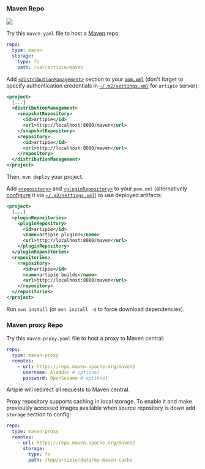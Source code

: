 ### Maven Repo

![](https://github.com/artipie/artipie/workflows/Proof::maven/badge.svg)

Try this `maven.yaml` file to host a [Maven](https://maven.apache.org/) repo:

```yaml
repo:
  type: maven
  storage:
    type: fs
    path: /var/artipie/maven
```

Add [`<distributionManagement>`](https://maven.apache.org/pom.html#Distribution_Management)
section to your
[`pom.xml`](https://maven.apache.org/guides/introduction/introduction-to-the-pom.html)
(don't forget to specify authentication credentials in
[`~/.m2/settings.xml`](https://maven.apache.org/settings.html#Servers)
for `artipie` server):

```xml
<project>
  [...]
  <distributionManagement>
    <snapshotRepository>
      <id>artipie</id>
      <url>http://localhost:8080/maven</url>
    </snapshotRepository>
    <repository>
      <id>artipie</id>
      <url>http://localhost:8080/maven</url>
    </repository>
  </distributionManagement>
</project>
```

Then, `mvn deploy` your project.

Add [`<repository>`](https://maven.apache.org/pom.html#Repositories) and
[`<pluginRepository>`](https://maven.apache.org/pom.html#Repositories)
to your `pom.xml` (alternatively
[configure](https://maven.apache.org/guides/mini/guide-multiple-repositories.html)
it via
[`~/.m2/settings.xml`](https://maven.apache.org/settings.html)) to use deployed artifacts:

```xml
<project>
  [...]
  <pluginRepositories>
    <pluginRepository>
      <id>artipie</id>
      <name>artipie plugins</name>
      <url>http://localhost:8080/maven</url>
    </pluginRepository>
  </pluginRepositories>
  <repositories>
    <repository>
      <id>artipie</id>
      <name>artipie builds</name>
      <url>http://localhost:8080/maven</url>
    </repository>
  </repositories>
</project>
```

Run `mvn install` (or `mvn install -U` to force download dependencies).

### Maven proxy Repo

Try this `maven-proxy.yaml` file to host a proxy to Maven central:

```yaml
repo:
  type: maven-proxy
  remotes:
    - url: https://repo.maven.apache.org/maven2
      username: Aladdin # optional
      password: OpenSesame # optional
```

Artipie will redirect all requests to Maven central.

Proxy repository supports caching in local storage.
To enable it and make previously accessed images available when source repository is down 
add `storage` section to config:

```yaml
repo:
  type: maven-proxy
  remotes:
    - url: https://repo.maven.apache.org/maven2
      storage:
        type: fs
        path: /tmp/artipie/data/my-maven-cache
```